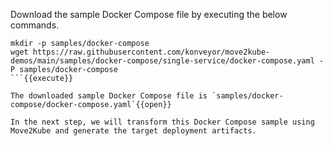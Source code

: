 Download the sample Docker Compose file by executing the below commands.
```
mkdir -p samples/docker-compose
wget https://raw.githubusercontent.com/konveyor/move2kube-demos/main/samples/docker-compose/single-service/docker-compose.yaml -P samples/docker-compose
```{{execute}}

The downloaded sample Docker Compose file is `samples/docker-compose/docker-compose.yaml`{{open}}

In the next step, we will transform this Docker Compose sample using Move2Kube and generate the target deployment artifacts.
